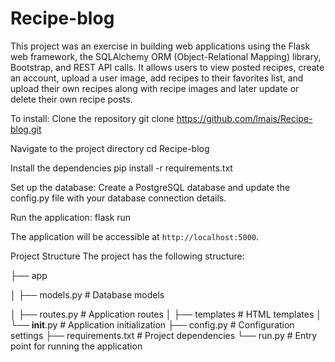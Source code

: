 # Recipe-blog

This project was an exercise in building web applications using the Flask web framework, the SQLAlchemy ORM (Object-Relational Mapping) library, Bootstrap, and REST API calls. 
It allows users to view posted recipes, create an account, upload a user image, add recipes to their favorites list, 
and upload their own recipes along with recipe images and later update or delete their own recipe posts.

To install:
Clone the repository
git clone https://github.com/lmais/Recipe-blog.git

Navigate to the project directory
cd Recipe-blog

Install the dependencies
pip install -r requirements.txt
 
Set up the database:
Create a PostgreSQL database and update the config.py file with your database connection details.

Run the application:
flask run

The application will be accessible at `http://localhost:5000`.

Project Structure
The project has the following structure:

├── app

│   ├── models.py        # Database models

│   ├── routes.py        # Application routes
│   ├── templates        # HTML templates
│   └── __init__.py      # Application initialization
├── config.py            # Configuration settings
├── requirements.txt     # Project dependencies
└── run.py               # Entry point for running the application
